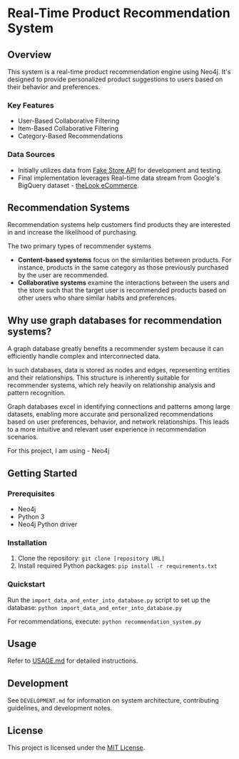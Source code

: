 <!--
## Dataset

The project utilizes the Google merchandise store dataset, available through BigQuery. This dataset encompasses a range of e-commerce information, including:

- **Visitor Session Data**: Details of store visitors' sessions, capturing user interactions.
- **Product Information**: Data on various products, including prices and categories, providing insights into product diversity.
- **User-Product Interactions**: Relationships between users and products, like session durations on specific product pages, offering a nuanced view of user engagement.

This rich dataset forms the backbone of the product recommendation system, enabling detailed analysis and modeling of user behavior and product preferences.
-->
# Real-Time Product Recommendation System

## Overview
This system is a real-time product recommendation engine using Neo4j. It's designed to provide personalized product suggestions to users based on their behavior and preferences.

### Key Features
- User-Based Collaborative Filtering
- Item-Based Collaborative Filtering
- Category-Based Recommendations

### Data Sources
- Initially utilizes data from [Fake Store API](https://fakestoreapi.com) for development and testing.
- Final implementation leverages Real-time data stream from Google's BigQuery dataset - [theLook eCommerce](https://console.cloud.google.com/bigquery?p=bigquery-public-data&d=thelook_ecommerce&page=dataset&project=recommendation-system-418420&ws=!1m4!1m3!3m2!1sbigquery-public-data!2sthelook_ecommerce).

## Recommendation Systems

Recommendation systems help customers find products they are interested in and increase the likelihood of purchasing.

The two primary types of recommender systems
- **Content-based systems** focus on the similarities between products. For instance, products in the same category as those previously purchased by the user are recommended. 
- **Collaborative systems** examine the interactions between the users and the store such that the target user is recommended products based on other users who share similar habits and preferences.

## Why use graph databases for recommendation systems?

A graph database greatly benefits a recommender system because it can efficiently handle complex and interconnected data. 

In such databases, data is stored as nodes and edges, representing entities and their relationships. This structure is inherently suitable for recommender systems, which rely heavily on relationship analysis and pattern recognition. 

Graph databases excel in identifying connections and patterns among large datasets, enabling more accurate and personalized recommendations based on user preferences, behavior, and network relationships. This leads to a more intuitive and relevant user experience in recommendation scenarios.

For this project, I am using - Neo4j

## Getting Started

### Prerequisites
- Neo4j
- Python 3
- Neo4j Python driver

### Installation
1. Clone the repository:
    ```git clone [repository URL]```
2. Install required Python packages:
    ```pip install -r requirements.txt```


### Quickstart
Run the `import_data_and_enter_into_database.py` script to set up the database:
    ```python import_data_and_enter_into_database.py```

For recommendations, execute:
    ```python recommendation_system.py```


## Usage
Refer to [USAGE.md](src/docs/USAGE.md) for detailed instructions.

## Development
See `DEVELOPMENT.md` for information on system architecture, contributing guidelines, and development notes.

## License
This project is licensed under the [MIT License](src/docs/LICENSE).
